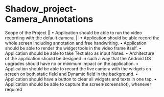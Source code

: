 # Shadow_project-Camera_Annotations
Scope of the Project 
||
•	Application should be able to run the video recording with the default camera. ||
•	Application should be able record the whole screen including annotation and free handwriting.
•	Application should be able to render the widget tools in the video frame itself. 
•	Application should be able to take Text also as input Notes. 
•	Architecture of the application should be designed in such a way that the Android OS upgrades should have no or minimum impact on the application. 
•	Application should be able to record the live camera with the widgets on screen on both static field and Dynamic field in the background. 
•	Application should have a button to clear all widgets and texts in one tap. 
•	Application should be able to capture the screen(screenshot), whenever required

